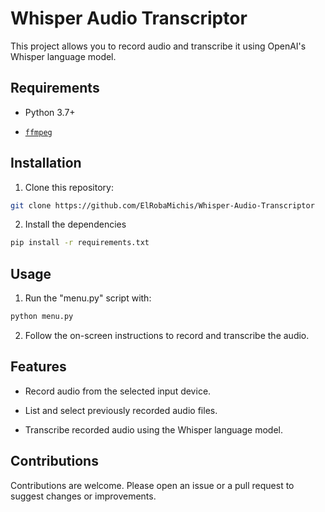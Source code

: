 # Whisper Audio Transcriptor

This project allows you to record audio and transcribe it using OpenAI's Whisper language model.

## Requirements

- Python 3.7+

- [`ffmpeg`](https://ffmpeg.org/)

## Installation

1. Clone this repository:
```sh
git clone https://github.com/ElRobaMichis/Whisper-Audio-Transcriptor
```
	
2. Install the dependencies
```sh
pip install -r requirements.txt
```

## Usage

1. Run the "menu.py" script with:
```sh
python menu.py
```
	
2. Follow the on-screen instructions to record and transcribe the audio.

## Features

- Record audio from the selected input device.

- List and select previously recorded audio files.

- Transcribe recorded audio using the Whisper language model.

## Contributions

Contributions are welcome. Please open an issue or a pull request to suggest changes or improvements.
